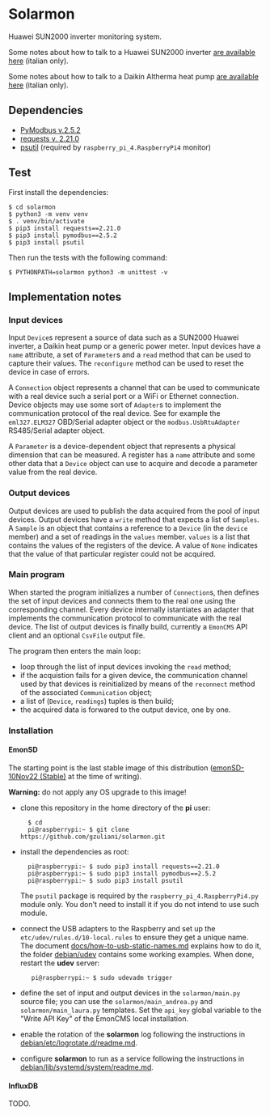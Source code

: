 # Solarmon

Huawei SUN2000 inverter monitoring system.

Some notes about how to talk to a Huawei SUN2000 inverter [are available here](https://gzuliani.github.io/emon/huawei_sun2000.html) (italian only).

Some notes about how to talk to a Daikin Altherma heat pump [are available here](https://gzuliani.github.io/emon/daikin-altherma.html) (italian only).

## Dependencies

* [PyModbus v.2.5.2](https://pymodbus.readthedocs.io/en/v2.5.3/)
* [requests v. 2.21.0](https://pypi.org/project/requests/2.21.0/)
* [psutil](https://pypi.org/project/psutil/) (required by `raspberry_pi_4.RaspberryPi4` monitor)

## Test

First install the dependencies:

    $ cd solarmon
    $ python3 -m venv venv
    $ . venv/bin/activate
    $ pip3 install requests==2.21.0
    $ pip3 install pymodbus==2.5.2
    $ pip3 install psutil

Then run the tests with the following command:

    $ PYTHONPATH=solarmon python3 -m unittest -v

## Implementation notes

### Input devices

Input `Device`s represent a source of data such as a SUN2000 Huawei inverter, a Daikin heat pump or a generic power meter. Input devices have a `name` attribute, a set of `Parameter`s and a `read` method that can be used to capture their values. The `reconfigure` method can be used to reset the device in case of errors.

A `Connection` object represents a channel that can be used to communicate with a real device such a serial port or a WiFi or Ethernet connection. Device objects may use some sort of `Adapter`s to implement the communication protocol of the real device. See for example the `eml327.ELM327` OBD/Serial adapter object or the `modbus.UsbRtuAdapter` RS485/Serial adapter object.

A `Parameter` is a device-dependent object that represents a physical dimension that can be measured. A register has a `name` attribute and some other data that a `Device` object can use to acquire and decode a parameter value from the real device.

### Output devices

Output devices are used to publish the data acquired from the pool of input devices. Output devices have a `write` method that expects a list of `Samples`. A `Sample` is an object that contains a reference to a `Device` (in the `device` member) and a set of readings in the `values` member. `values` is a list that contains the values of the registers of the device. A value of `None` indicates that the value of that particular register could not be acquired.

### Main program

When started the program initializes a number of `Connection`s, then defines the set of input devices and connects them to the real one using the corresponding channel. Every device internally istantiates an adapter that implements the communication protocol to communicate with the real device. The list of output devices is finally build, currently a `EmonCMS` API client and an optional `CsvFile` output file.

The program then enters the main loop:

* loop through the list of input devices invoking the `read` method;
* if the acquistion fails for a given device, the communication channel used by that devices is reinitialized by means of the `reconnect` method of the associated `Communication` object;
* a list of (`Device`, `readings`) tuples is then build;
* the acquired data is forwared to the output device, one by one.

### Installation

#### EmonSD

The starting point is the last stable image of this distribution ([emonSD-10Nov22 (Stable)](https://docs.openenergymonitor.org/emonsd/download.html) at the time of writing).

**Warning:** do not apply any OS upgrade to this image!

* clone this repository in the home directory of the **pi** user:

        $ cd
        pi@raspberrypi:~ $ git clone https://github.com/gzuliani/solarmon.git

* install the dependencies as root:

        pi@raspberrypi:~ $ sudo pip3 install requests==2.21.0
        pi@raspberrypi:~ $ sudo pip3 install pymodbus==2.5.2
        pi@raspberrypi:~ $ sudo pip3 install psutil

  The `psutil` package is required by the `raspberry_pi_4.RaspberryPi4.py` module only. You don't need to install it if you do not intend to use such module.

* connect the USB adapters to the Raspberry and set up the `etc/udev/rules.d/10-local.rules` to ensure they get a unique name. The document [docs/how-to-usb-static-names.md](https://github.com/gzuliani/solarmon/blob/main/docs/how-to-usb-static-names.md) explains how to do it, the folder [debian/udev](https://github.com/gzuliani/solarmon/tree/main/debian/udev) contains some working examples. When done, restart the **udev** server:

         pi@raspberrypi:~ $ sudo udevadm trigger

* define the set of input and output devices in the `solarmon/main.py` source file; you can use the `solarmon/main_andrea.py` and `solarmon/main_laura.py` templates. Set the `api_key` global variable to the "Write API Key" of the EmonCMS local installation.

* enable the rotation of the **solarmon** log following the instructions in [debian/etc/logrotate.d/readme.md](https://github.com/gzuliani/solarmon/tree/main/debian/etc/logrotate.d/readme.md).

* configure **solarmon** to run as a service following the instructions in [debian/lib/systemd/system/readme.md](https://github.com/gzuliani/solarmon/tree/main/debian/lib/systemd/system/readme.md).

#### InfluxDB

TODO.
